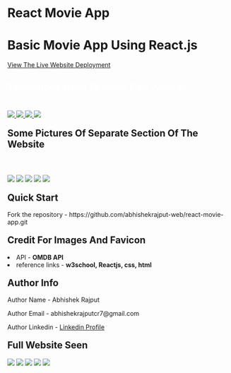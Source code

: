 # React Movie App
<h1>Basic Movie App Using React.js</h1>
<p><a href="https://abhishekrajput-web.github.io/react-movie-app/">View The Live Website Deployment </a></p>

<h2 style="color:white">Technology Used To Make This Website</h2>

<div style="margin-top:40px">
<a href="https://reactjs.org/" target="_blank"> <img src="https://img.icons8.com/office/96/null/react.png"/> </a> 
<a href="https://developer.mozilla.org/en-US/docs/Web/JavaScript" target="_blank"> <img src="https://img.icons8.com/color/94/000000/javascript.png"/> </a> 
<a href="https://www.w3schools.com/html/" target="_blank"> <img src="https://img.icons8.com/color/96/null/html-5--v1.png"/> </a> 
<a  href="https://www.w3schools.com/css/" target="_blank"><img src="https://img.icons8.com/color/96/null/css3.png"/> </a>

</div>

<h2 style="margin-top:20px">Some Pictures Of Separate Section Of The Website</h2>
<div>
<img style="margin-top:40px" src="https://i.imgur.com/hNQvzAD.jpg">
<img style="margin-top:20px" src="https://i.imgur.com/C9PyRGc.jpg">
<img style="margin-top:20px" src="https://i.imgur.com/dqcXVAm.jpg">
<img style="margin-top:20px" src="https://i.imgur.com/qoxFuwn.jpg">
<img style="margin-top:20px" src="https://i.imgur.com/I2pPvrv.jpg">
</div>
 
 
<h2 style="margin-top:20px">Quick Start</h2>
<p>Fork the repository - https://github.com/abhishekrajput-web/react-movie-app.git</p>


<h2 style="margin-top:20px">Credit For Images And Favicon</h2>

<div>
<li>API - <b>OMDB API</b></li>

<li>reference links - <b>w3school, Reactjs, css, html</b></li>
</div>

 
<h2 style="margin-top:20px">Author Info</h2>
<p>Author Name - Abhishek Rajput</p>
<p>Author Email - abhishekrajputcr7@gmail.com</p>
<p>Author Linkedin - <a href="https://linkedin.com/in/abhishek-rajput7">Linkedin Profile</a><p>
 

<h2 style="margin-top:20px">Full Website Seen</h2>
<div>
<img src="https://i.imgur.com/hNQvzAD.jpg">
<img src="https://i.imgur.com/C9PyRGc.jpg">
<img src="https://i.imgur.com/dqcXVAm.jpg">
<img src="https://i.imgur.com/qoxFuwn.jpg">
<img src="https://i.imgur.com/I2pPvrv.jpg">
</div>

